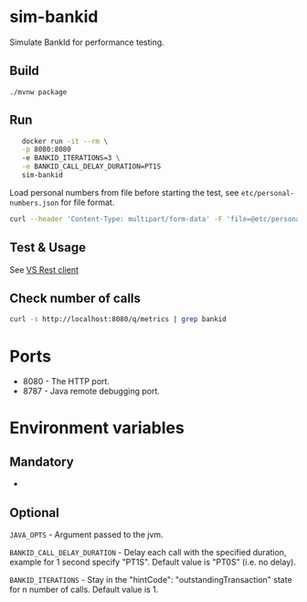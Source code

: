 # sim-bankid

 Simulate BankId for performance testing.

## Build

`./mvnw package`

## Run

```bash
   docker run -it --rm \
   -p 8080:8080
   -e BANKID_ITERATIONS=3 \
   -e BANKID_CALL_DELAY_DURATION=PT1S
   sim-bankid
```
Load personal numbers from file before starting the test, see `etc/personal-numbers.json` for file format.

```bash
curl --header 'Content-Type: multipart/form-data' -F 'file=@etc/personal-numbers.json' 'http://localhost:8080/admin/pnr'
```

## Test & Usage

See [VS Rest client](etc/bankid.http)

## Check number of calls

```bash
curl -s http://localhost:8080/q/metrics | grep bankid
```

# Ports

* 8080 - The HTTP port.
* 8787 - Java remote debugging port.

# Environment variables

## Mandatory

-

## Optional

`JAVA_OPTS` - Argument passed to the jvm.

`BANKID_CALL_DELAY_DURATION` - Delay each call with the specified duration, example for 1 second specify "PT1S". Default value is "PT0S" (i.e. no delay).

`BANKID_ITERATIONS` - Stay in the "hintCode": "outstandingTransaction" state for n number of calls. Default value is 1.




